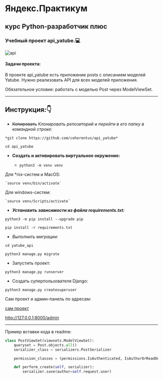 # Яндекс.Практикум
## курс Python-разработчик плюс

### Учебный проект api_yatube.:computer:
![api](https://trafopedia.ru/storage/app/uploads/public/5f7/07d/ff7/5f707dff7011b583558647.jpg)

#### Задачи проекта:

В проекте api_yatube есть приложение posts с описанием моделей Yatube. Нужно реализовать API для всех моделей приложения.

Обязательное условие: работать с моделью Post через ModelViewSet.
_________
## **Инструкция:**:point_down:

+ ~~Копировать~~ *Клонировать репозиторий и перейти в его папку в командной строке:*

`*git clone https://github.com/coherentus/api_yatube*`

`cd api_yatube`

+ __Cоздать и активировать виртуальное окружение:__

    + `python3 -m venv venv`

Для *nix-систем и MacOS:

    `source venv/bin/activate`

Для windows-систем:

    `source venv/Scripts/activate`

- ___Установить зависимости из файла requirements.txt:___

`python3 -m pip install --upgrade pip`

`pip install -r requirements.txt`

- *Выполнить миграции:*

`cd yatube_api`

`python3 manage.py migrate`

+ Запустить проект:

`python3 manage.py runserver`

- Создать суперпользователя Django:

`python3 manage.py createsuperuser`

Сам проект и админ-панель по адресам:

[сам проект](http://127.0.0.1:8000)

http://127.0.0.1:8000/admin



________
Пример вставки кода в readme:
```python
class PostViewSet(viewsets.ModelViewSet):
    queryset = Post.objects.all()
    serializer_class = serializers.PostSerializer

    permission_classes = (permissions.IsAuthenticated, IsAuthorOrReadOnly)

    def perform_create(self, serializer):
        serializer.save(author=self.request.user)
```